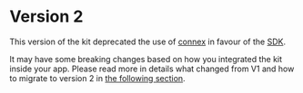 # Version 2

This version of the kit deprecated the use of [connex](https://docs.vechain.org/developer-resources/sdks-and-providers/connex) in favour of the [SDK](https://docs.vechain.org/developer-resources/sdks-and-providers/sdk).&#x20;

It may have some breaking changes based on how you integrated the kit inside your app. Please read more in details what changed from V1 and how to migrate to version 2 in [the following section](../migrations/upgrade-vechain-kit-from-1.x-to-2.x/).
